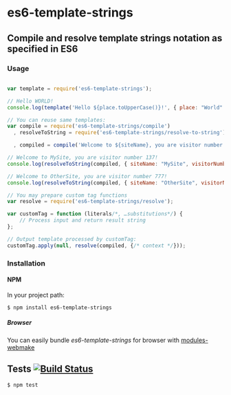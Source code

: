# es6-template-strings
## Compile and resolve template strings notation as specified in ES6

### Usage

```javascript

var template = require('es6-template-strings');

// Hello WORLD!
console.log(template('Hello ${place.toUpperCase()}!', { place: "World" }));

// You can reuse same templates:
var compile = require('es6-template-strings/compile')
  , resolveToString = require('es6-template-strings/resolve-to-string')

  , compiled = compile('Welcome to ${siteName}, you are visitor number ${visitorNumber}!');

// Welcome to MySite, you are visitor number 137!
console.log(resolveToString(compiled, { siteName: "MySite", visitorNumber: 137 }));

// Welcome to OtherSite, you are visitor number 777!
console.log(resolveToString(compiled, { siteName: "OtherSite", visitorNumber: 777 }));

// You may prepare custom tag functions
var resolve = require('es6-template-strings/resolve');

var customTag = function (literals/*, …substitutions*/) {
	// Process input and return result string
};

// Output template processed by customTag:
customTag.apply(null, resolve(compiled, {/* context */}));
```

### Installation
#### NPM

In your project path:

	$ npm install es6-template-strings

##### Browser

You can easily bundle _es6-template-strings_ for browser with [modules-webmake](https://github.com/medikoo/modules-webmake)

## Tests [![Build Status](https://travis-ci.org/medikoo/es6-template-strings.png)](https://travis-ci.org/medikoo/es6-template-strings)

	$ npm test
